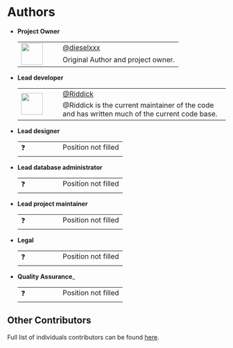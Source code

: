 # Authors

* __Project Owner__
    <table>
        <tr>
            <td rowspan="2" valign="center" width="80px"><img src="https://avatars.githubusercontent.com/u/56673130?v=4" height="50px" width="50px"></td>
            <td valign="top"><a href="https://github.com/dieselxxx">@dieselxxx</a></td>
        </tr>
        <tr>
            <td valign="top">
                Original Author and project owner.
            </td>
        </tr>
    </table>

* __Lead developer__
    <table>
        <tr>
            <td rowspan="2" valign="center" width="80px"><img src="https://avatars.githubusercontent.com/u/87519338?v=4" height="50px" width="50px"></td>
            <td valign="top"><a href="https://github.com/danijelgalic">@Riddick</a></td>
        </tr>
        <tr>
            <td valign="top">
                @Riddick is the current maintainer of the code and has written much of the
                current code base.
            </td>
        </tr>
    </table>

* __Lead designer__
    <table>
        <tr>
            <td rowspan="2" valign="center" width="80px">❓</td>
            <td valign="top">Position not filled</td>
        </tr>
        <tr>
            <td valign="top"></td>
        </tr>
    </table>

* __Lead database administrator__
    <table>
        <tr>
            <td rowspan="2" valign="center" width="80px">❓</td>
            <td valign="top">Position not filled</td>
        </tr>
        <tr>
            <td valign="top"></td>
        </tr>
    </table>

* __Lead project maintainer__
    <table>
        <tr>
            <td rowspan="2" valign="center" width="80px">❓</td>
            <td valign="top">Position not filled</td>
        </tr>
        <tr>
            <td valign="top"></td>
        </tr>
    </table>

* __Legal__
    <table>
        <tr>
            <td rowspan="2" valign="center" width="80px">❓</td>
            <td valign="top">Position not filled</td>
        </tr>
        <tr>
            <td valign="top"></td>
        </tr>
    </table>

* __Quality Assurance___
    <table>
        <tr>
            <td rowspan="2" valign="center" width="80px">❓</td>
            <td valign="top">Position not filled</td>
        </tr>
        <tr>
            <td valign="top"></td>
        </tr>
    </table>

## Other Contributors

Full list of individuals contributors can be found [here](https://github.com/The-FireHub-Project/FireHub/blob/master/.github/CONTRIBUTORS.md).